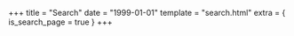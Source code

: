 +++
title = "Search"
date = "1999-01-01"
template = "search.html"
extra = { is_search_page = true }
+++